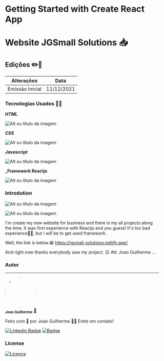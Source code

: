 # Getting Started with Create React App

# Website JGSmall Solutions 📥

## Edições ✏️📑

Alterações   | Data
:---------: | :------:
Emissão Inicial | 11/12/2021

### Tecnologias Usados 🧑‍💻 
**_HTML_**

![Alt ou título da imagem](https://cdn.jsdelivr.net/gh/devicons/devicon/icons/html5/html5-original.svg)

**_CSS_**

![Alt ou título da imagem](https://cdn.jsdelivr.net/gh/devicons/devicon/icons/css3/css3-original-wordmark.svg)

**_Javascript_**


![Alt ou título da imagem](https://cdn.jsdelivr.net/gh/devicons/devicon/icons/javascript/javascript-original.svg)

**_Framework Reactjs**

![Alt ou título da imagem](https://cdn.jsdelivr.net/gh/devicons/devicon/icons/react/react-original-wordmark.svg)
### Introdution 

![Alt ou título da imagem](./Assets/site.gif)

![Alt ou título da imagem](./Assets/mobilesite.gif)


I'm create my new website for business and there is my all projects along the time.
It was first experience with Reactjs and you guess! It's too bad experience🤦‍♂️, but i will be to get used framework.

Well, the link is below.😁
https://jgsmall-solutions.netlify.app/

And right now thanks everybody saw my project. 😉
Att: Joao Guilherme ...

### Autor
---
 <img style="border-radius: 50%;" src="https://avatars.githubusercontent.com/u/80895578?v=4" width="100px;" alt=""/>
 <br />
 <sub><b>Joao Guilherme</b></sub></a> <a href="https://github.com/JoaoG23/">🚀</a>


Feito com 🤭 por Joao Guilherme 👋🏽 Entre em contato!

[![Linkedin Badge](https://img.shields.io/badge/-Joao-blue?style=flat-square&logo=Linkedin&logoColor=white&link=https://www.linkedin.com/in/jaoo/)](https://www.linkedin.com/in/joaog123/) 
[![Badge](https://img.shields.io/badge/-joaoguilherme94@live.com-c80?style=flat-square&logo=Microsoft&logoColor=white&link=mailto:joaoguilherme94@live.com)](mailto:joaoguilherme94@live.com)

### **License**
[![Licence](https://img.shields.io/github/license/Ileriayo/markdown-badges?style=for-the-badge)](./LICENSE)

